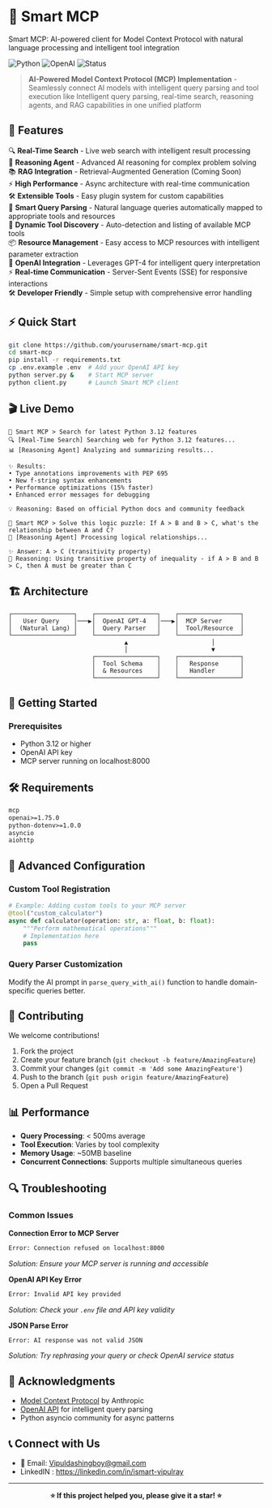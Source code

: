 # 🧠 Smart MCP
Smart MCP: AI-powered client for Model Context Protocol with natural language processing and intelligent tool integration

![Python](https://img.shields.io/badge/python-v3.12+-blue.svg)
![OpenAI](https://img.shields.io/badge/openai-v1.75+-green.svg)
![Status](https://img.shields.io/badge/status-active-success.svg)

> **AI-Powered Model Context Protocol (MCP) Implementation** - Seamlessly connect AI models with intelligent query parsing and tool execution like Intelligent query parsing, real-time search, reasoning agents, and RAG capabilities in one unified platform

## 🚀 Features

🔍 **Real-Time Search** - Live web search with intelligent result processing  
🧠 **Reasoning Agent** - Advanced AI reasoning for complex problem solving  
📚 **RAG Integration** - Retrieval-Augmented Generation (Coming Soon)  
⚡ **High Performance** - Async architecture with real-time communication  
🛠️ **Extensible Tools** - Easy plugin system for custom capabilities  
🎯 **Smart Query Parsing** - Natural language queries automatically mapped to appropriate tools and resources  
🔧 **Dynamic Tool Discovery** - Auto-detection and listing of available MCP tools  
📦 **Resource Management** - Easy access to MCP resources with intelligent parameter extraction  
🤖 **OpenAI Integration** - Leverages GPT-4 for intelligent query interpretation  
⚡ **Real-time Communication** - Server-Sent Events (SSE) for responsive interactions  
🛠️ **Developer Friendly** - Simple setup with comprehensive error handling  

## ⚡ Quick Start

```bash
git clone https://github.com/yourusername/smart-mcp.git
cd smart-mcp
pip install -r requirements.txt
cp .env.example .env  # Add your OpenAI API key
python server.py &    # Start MCP server
python client.py      # Launch Smart MCP client
```

## 🎬 Live Demo

```
🤖 Smart MCP > Search for latest Python 3.12 features
🔍 [Real-Time Search] Searching web for Python 3.12 features...
📊 [Reasoning Agent] Analyzing and summarizing results...

✨ Results:
• Type annotations improvements with PEP 695
• New f-string syntax enhancements  
• Performance optimizations (15% faster)
• Enhanced error messages for debugging

💡 Reasoning: Based on official Python docs and community feedback
```

```
🤖 Smart MCP > Solve this logic puzzle: If A > B and B > C, what's the relationship between A and C?
🧠 [Reasoning Agent] Processing logical relationships...

✨ Answer: A > C (transitivity property)
💭 Reasoning: Using transitive property of inequality - if A > B and B > C, then A must be greater than C
```


## 🏗️ Architecture

```
┌─────────────────┐    ┌─────────────────┐    ┌─────────────────┐
│   User Query    │───▶│  OpenAI GPT-4   │───▶│  MCP Server     │
│  (Natural Lang) │    │  Query Parser   │    │  Tool/Resource  │
└─────────────────┘    └─────────────────┘    └─────────────────┘
                                ▲                       │
                                │                       ▼
                       ┌─────────────────┐    ┌─────────────────┐
                       │  Tool Schema    │    │   Response      │
                       │  & Resources    │    │   Handler       │
                       └─────────────────┘    └─────────────────┘
```

## 🚀 Getting Started

### Prerequisites

- Python 3.12 or higher
- OpenAI API key
- MCP server running on localhost:8000


## 🛠️ Requirements

```txt
mcp
openai>=1.75.0
python-dotenv>=1.0.0
asyncio
aiohttp
```

## 🔧 Advanced Configuration

### Custom Tool Registration

```python
# Example: Adding custom tools to your MCP server
@tool("custom_calculator")
async def calculator(operation: str, a: float, b: float):
    """Perform mathematical operations"""
    # Implementation here
    pass
```

### Query Parser Customization

Modify the AI prompt in `parse_query_with_ai()` function to handle domain-specific queries better.

## 🤝 Contributing

We welcome contributions! 

1. Fork the project
2. Create your feature branch (`git checkout -b feature/AmazingFeature`)
3. Commit your changes (`git commit -m 'Add some AmazingFeature'`)
4. Push to the branch (`git push origin feature/AmazingFeature`)
5. Open a Pull Request

## 📊 Performance

- **Query Processing**: < 500ms average
- **Tool Execution**: Varies by tool complexity
- **Memory Usage**: ~50MB baseline
- **Concurrent Connections**: Supports multiple simultaneous queries

## 🔍 Troubleshooting

### Common Issues

**Connection Error to MCP Server**
```bash
Error: Connection refused on localhost:8000
```
*Solution: Ensure your MCP server is running and accessible*

**OpenAI API Key Error**
```bash
Error: Invalid API key provided
```
*Solution: Check your `.env` file and API key validity*

**JSON Parse Error**
```bash
Error: AI response was not valid JSON
```
*Solution: Try rephrasing your query or check OpenAI service status*


## 🙏 Acknowledgments

- [Model Context Protocol](https://github.com/anthropic/mcp) by Anthropic
- [OpenAI API](https://openai.com/api/) for intelligent query parsing
- Python asyncio community for async patterns

## 📞 Connect with Us

- 📧 Email: Vipuldashingboy@gmail.com
-  LinkedIN : https://linkedin.com/in/ismart-vipulray


---

<div align="center">

**⭐ If this project helped you, please give it a star! ⭐**
</div>